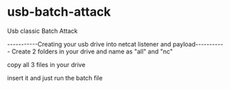 # usb-batch-attack
Usb classic Batch Attack

-----------Creating your usb drive into netcat listener and payload-----------
Create 2 folders in your drive and name as "all" and "nc"

copy all 3 files in your drive 

insert it and just run the batch file
